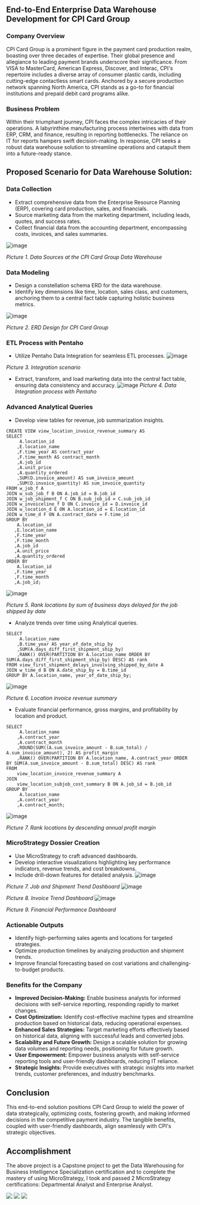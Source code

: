 ## End-to-End Enterprise Data Warehouse Development for CPI Card Group
### Company Overview
CPI Card Group is a prominent figure in the payment card production realm, boasting over three decades of expertise. Their global presence and allegiance to leading payment brands underscore their significance. From VISA to MasterCard, American Express, Discover, and Interac, CPI's repertoire includes a diverse array of consumer plastic cards, including cutting-edge contactless smart cards. Anchored by a secure production network spanning North America, CPI stands as a go-to for financial institutions and prepaid debit card programs alike.

### Business Problem
Within their triumphant journey, CPI faces the complex intricacies of their operations. A labyrinthine manufacturing process intertwines with data from ERP, CRM, and finance, resulting in reporting bottlenecks. The reliance on IT for reports hampers swift decision-making. In response, CPI seeks a robust data warehouse solution to streamline operations and catapult them into a future-ready stance.

## Proposed Scenario for Data Warehouse Solution:

### Data Collection
 - Extract comprehensive data from the Enterprise Resource Planning (ERP), covering card production, sales, and financials.
 - Source marketing data from the marketing department, including leads, quotes, and success rates.
 - Collect financial data from the accounting department, encompassing costs, invoices, and sales summaries.

![image](https://github.com/ardbramantyo/cpidatawarehouse/assets/37673834/6eaaf87b-db52-4634-88f0-1b02b5ccf540)

_Picture 1. Data Sources at the CPI Card Group Data Warehouse_

### Data Modeling
 - Design a constellation schema ERD for the data warehouse.
 - Identify key dimensions like time, location, sales class, and customers, anchoring them to a central fact table capturing holistic business metrics.

![image](https://github.com/ardbramantyo/xyzdatawarehouse/assets/37673834/891e8b63-5377-47d6-b484-98e0e6bed93a)

_Picture 2. ERD Design for CPI Card Group_

### ETL Process with Pentaho
- Utilize Pentaho Data Integration for seamless ETL processes.
![image](https://github.com/ardbramantyo/cpidatawarehouse/assets/37673834/75421afb-fc73-4fbe-826b-bfbfb63abccf)

_Picture 3. Integration scenario_

- Extract, transform, and load marketing data into the central fact table, ensuring data consistency and accuracy.
![image](https://github.com/ardbramantyo/xyzdatawarehouse/assets/37673834/902d0dc7-79c8-4696-b8d9-0a682a89598b)
_Picture 4. Data Integration process with Pentaho_

### Advanced Analytical Queries
- Develop view tables for revenue, job summarization insights.
```
CREATE VIEW view_location_invoice_revenue_summary AS
SELECT
     A.location_id
    ,E.location_name
    ,F.time_year AS contract_year
    ,F.time_month AS contract_month
    ,A.job_id
    ,A.unit_price
    ,A.quantity_ordered
    ,SUM(D.invoice_amount) AS sum_invoice_amount
    ,SUM(D.invoice_quantity) AS sum_invoice_quantity
FROM w_job_f A
JOIN w_sub_job_f B ON A.job_id = B.job_id
JOIN w_job_shipment_f C ON B.sub_job_id = C.sub_job_id
JOIN w_invoiceline_f D ON C.invoice_id = D.invoice_id
JOIN w_location_d E ON A.location_id = E.location_id
JOIN w_time_d F ON A.contract_date = F.time_id
GROUP BY
    A.location_id
   ,E.location_name
   ,F.time_year
   ,F.time_month
   ,A.job_id
   ,A.unit_price
   ,A.quantity_ordered
ORDER BY
    A.location_id
   ,F.time_year
   ,F.time_month
   ,A.job_id;
```
![image](https://github.com/ardbramantyo/cpidatawarehouse/assets/37673834/fb3c91ce-8f1b-4da9-94b2-752bfb49dc6e)

_Picture 5. Rank locations by sum of business days delayed for the job shipped by date_

- Analyze trends over time using Analytical queries.
```
SELECT
     A.location_name
    ,B.time_year AS year_of_date_ship_by
    ,SUM(A.days_diff_first_shipment_ship_by)
    ,RANK() OVER(PARTITION BY A.location_name ORDER BY SUM(A.days_diff_first_shipment_ship_by) DESC) AS rank
FROM view_first_shipment_delays_involving_shipped_by_date A
JOIN w_time_d B ON A.date_ship_by = B.time_id
GROUP BY A.location_name, year_of_date_ship_by;
```
![image](https://github.com/ardbramantyo/cpidatawarehouse/assets/37673834/e905e8df-9047-45f2-b756-ec8d34a32153)

_Picture 6. Location invoice revenue summary_

- Evaluate financial performance, gross margins, and profitability by location and product.
```
SELECT
     A.location_name
    ,A.contract_year
    ,A.contract_month
    ,ROUND(SUM((A.sum_invoice_amount - B.sum_total) / A.sum_invoice_amount), 2) AS profit_margin
    ,RANK() OVER(PARTITION BY A.location_name, A.contract_year ORDER BY SUM(A.sum_invoice_amount - B.sum_total) DESC) AS rank
FROM
    view_location_invoice_revenue_summary A
JOIN
    view_location_subjob_cost_summary B ON A.job_id = B.job_id
GROUP BY
     A.location_name
    ,A.contract_year
    ,A.contract_month;
```
![image](https://github.com/ardbramantyo/cpidatawarehouse/assets/37673834/adb40c83-4b72-4d22-91bd-ec2a478b2e72)

_Picture 7. Rank locations by descending annual profit margin_

### MicroStrategy Dossier Creation
- Use MicroStrategy to craft advanced dashboards.
- Develop interactive visualizations highlighting key performance indicators, revenue trends, and cost breakdowns.
- Include drill-down features for detailed analysis.
![image](https://github.com/ardbramantyo/xyzdatawarehouse/assets/37673834/46f00991-6053-4a9e-b21d-1f7a0c17c455)

_Picture 7. Job and Shipment Trend Dashboard_
![image](https://github.com/ardbramantyo/xyzdatawarehouse/assets/37673834/a7089b84-98c5-4a38-8650-2b68f188ab64)

_Picture 8. Invoice Trend Dashboard_
![image](https://github.com/ardbramantyo/xyzdatawarehouse/assets/37673834/e6dc8b5f-ef5d-421b-9379-e6291e4a9422)

_Picture 9. Financial Performance Dashboard_

### Actionable Outputs
- Identify high-performing sales agents and locations for targeted strategies.
- Optimize production timelines by analyzing production and shipment trends.
- Improve financial forecasting based on cost variations and challenging-to-budget products.

### Benefits for the Company
- __Improved Decision-Making:__ Enable business analysts for informed decisions with self-service reporting, responding rapidly to market changes.
- __Cost Optimization:__ Identify cost-effective machine types and streamline production based on historical data, reducing operational expenses.
- __Enhanced Sales Strategies:__ Target marketing efforts effectively based on historical data, aligning with successful leads and converted jobs.
- __Scalability and Future Growth:__ Design a scalable solution for growing data volumes and reporting needs, positioning for future growth.
- __User Empowerment:__ Empower business analysts with self-service reporting tools and user-friendly dashboards, reducing IT reliance.
- __Strategic Insights:__ Provide executives with strategic insights into market trends, customer preferences, and industry benchmarks.

## Conclusion
This end-to-end solution positions CPI Card Group to wield the power of data strategically, optimizing costs, fostering growth, and making informed decisions in the competitive payment industry. The tangible benefits, coupled with user-friendly dashboards, align seamlessly with CPI's strategic objectives.

## Accomplishment
The above project is a Capstone project to get the Data Warehousing for Business Intelligence Specialization certification and to complete the mastery of using MicroStrategy, I took and passed 2 MicroStrategy certifications: Departmental Analyst and Enterprise Analyst.

[<image src="https://github.com/ardbramantyo/cpidatawarehouse/assets/37673834/01f4a6cc-18dd-4e9e-96b3-6d957ea2d09d">](https://www.coursera.org/account/accomplishments/specialization/DZR9THCTSPBR)
[<image src="https://github.com/ardbramantyo/xyzdatawarehouse/assets/37673834/f4291ccd-06ce-47f0-8b73-d808963d4232">](https://www.credential.net/c50f7231-23db-44f5-8c62-1558e836c683#gs.1e25zf)
[<image src="https://github.com/ardbramantyo/cpidatawarehouse/assets/37673834/ddee478e-56f7-4981-b2c8-65ccafbd684a">](https://www.credential.net/781b7bd4-409d-40fb-9b5a-073b623ebf01#gs.1i831a)

